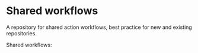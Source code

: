 # Shared workflows

A repository for shared action workflows, best practice for new and existing repositories.

Shared workflows: